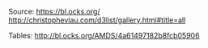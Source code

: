 Source:
https://bl.ocks.org/
http://christopheviau.com/d3list/gallery.html#title=all

Tables:
http://bl.ocks.org/AMDS/4a61497182b8fcb05906
